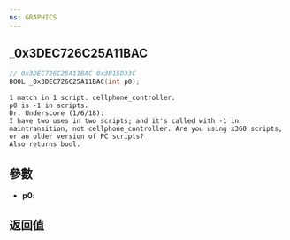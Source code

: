 ```yaml
---
ns: GRAPHICS
---
```

## _0x3DEC726C25A11BAC

```c
// 0x3DEC726C25A11BAC 0x3B15D33C
BOOL _0x3DEC726C25A11BAC(int p0);
```

```
1 match in 1 script. cellphone_controller.  
p0 is -1 in scripts.  
Dr. Underscore (1/6/18):  
I have two uses in two scripts; and it's called with -1 in maintransition, not cellphone_controller. Are you using x360 scripts, or an older version of PC scripts?  
Also returns bool.  
```

## 參數
* **p0**: 

## 返回值
